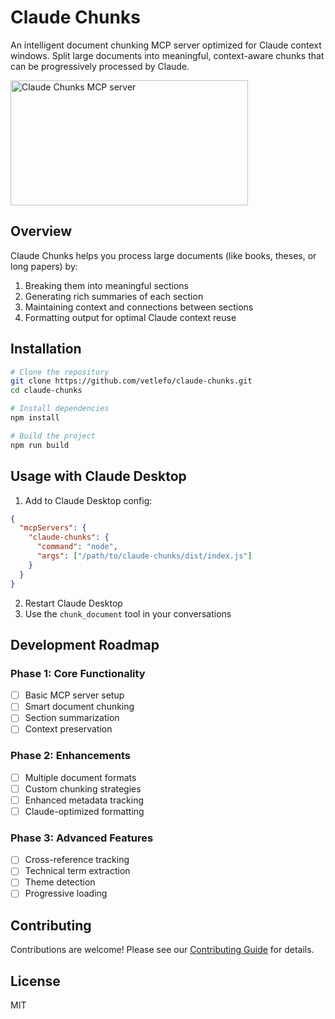 # Claude Chunks

An intelligent document chunking MCP server optimized for Claude context windows. Split large documents into meaningful, context-aware chunks that can be progressively processed by Claude.

<a href="https://glama.ai/mcp/servers/w8yob2uc16"><img width="380" height="200" src="https://glama.ai/mcp/servers/w8yob2uc16/badge" alt="Claude Chunks MCP server" /></a>

## Overview

Claude Chunks helps you process large documents (like books, theses, or long papers) by:
1. Breaking them into meaningful sections
2. Generating rich summaries of each section
3. Maintaining context and connections between sections
4. Formatting output for optimal Claude context reuse

## Installation

```bash
# Clone the repository
git clone https://github.com/vetlefo/claude-chunks.git
cd claude-chunks

# Install dependencies
npm install

# Build the project
npm run build
```

## Usage with Claude Desktop

1. Add to Claude Desktop config:
```json
{
  "mcpServers": {
    "claude-chunks": {
      "command": "node",
      "args": ["/path/to/claude-chunks/dist/index.js"]
    }
  }
}
```

2. Restart Claude Desktop
3. Use the `chunk_document` tool in your conversations

## Development Roadmap

### Phase 1: Core Functionality
- [ ] Basic MCP server setup
- [ ] Smart document chunking
- [ ] Section summarization
- [ ] Context preservation

### Phase 2: Enhancements
- [ ] Multiple document formats
- [ ] Custom chunking strategies
- [ ] Enhanced metadata tracking
- [ ] Claude-optimized formatting

### Phase 3: Advanced Features
- [ ] Cross-reference tracking
- [ ] Technical term extraction
- [ ] Theme detection
- [ ] Progressive loading

## Contributing

Contributions are welcome! Please see our [Contributing Guide](CONTRIBUTING.md) for details.

## License

MIT
